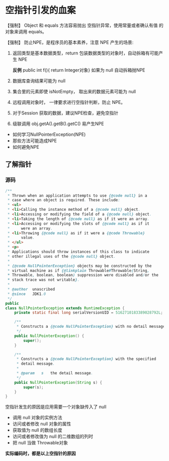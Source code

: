 # 空指针引发的血案



【强制】 Object 和 equals 方法容易抛出 空指针异常，使用常量或者确认有值  的对象来调用 equals。

【强制】 防止NPE，是程序员的基本素养，注意 NPE 产生的场景:

1. 返回类型是基本数据类型，return 包装数据类型的对象时，自动拆箱有可能产生 NPE

   **反例** public int f(){ return Integer对象} 如果为 null 自动拆箱抛NPE

2.  数据库查询结果可能为 null
3. 集合里的元素即使 isNotEmpty， 取出来的数据元素可能为 null
4. 远程调用对象时， 一律要求进行空指针判断，防止 NPE。
5. 对于Session 获取的数据，建议NPE检查，避免空指针
6. 级联调用 obj.getA().getB().getC() 易产生NPE

- 如何学习NullPointerException(NPE)
- 那些方法可能造成NPE
- 如何避免NPE

## 了解指针

### 源码

```java
/**
 * Thrown when an application attempts to use {@code null} in a
 * case where an object is required. These include:
 * <ul>
 * <li>Calling the instance method of a {@code null} object.
 * <li>Accessing or modifying the field of a {@code null} object.
 * <li>Taking the length of {@code null} as if it were an array.
 * <li>Accessing or modifying the slots of {@code null} as if it
 *     were an array.
 * <li>Throwing {@code null} as if it were a {@code Throwable}
 *     value.
 * </ul>
 * <p>
 * Applications should throw instances of this class to indicate
 * other illegal uses of the {@code null} object.
 *
 * {@code NullPointerException} objects may be constructed by the
 * virtual machine as if {@linkplain Throwable#Throwable(String,
 * Throwable, boolean, boolean) suppression were disabled and/or the
 * stack trace was not writable}.
 *
 * @author  unascribed
 * @since   JDK1.0
 */
public
class NullPointerException extends RuntimeException {
    private static final long serialVersionUID = 5162710183389028792L;

    /**
     * Constructs a {@code NullPointerException} with no detail message.
     */
    public NullPointerException() {
        super();
    }

    /**
     * Constructs a {@code NullPointerException} with the specified
     * detail message.
     *
     * @param   s   the detail message.
     */
    public NullPointerException(String s) {
        super(s);
    }
}
```

空指针发生的原因是应用需要一个对象缺传入了 null 

- 调用 null 对象的实例方法
- 访问或者修改 null 对象的属性
- 获取值为 null 的数组长度
- 访问或者修改值为 null 的二维数组的列时
- 把 null 当做 Throwable对象

**实际编码时，都是以上空指针的原因**

